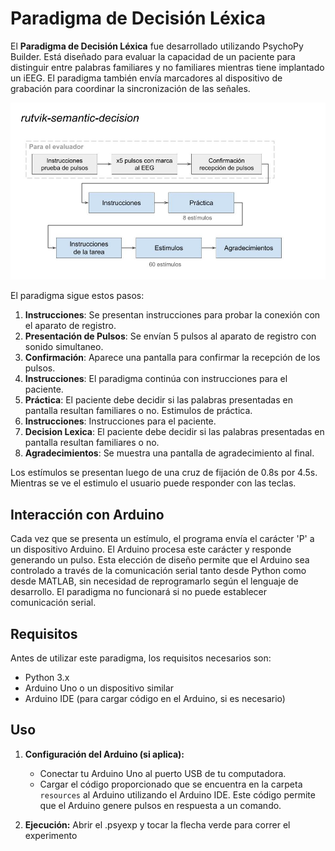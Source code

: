 # Paradigma de Decisión Léxica

El **Paradigma de Decisión Léxica** fue desarrollado utilizando PsychoPy Builder. Está diseñado para evaluar la capacidad de un paciente para distinguir entre palabras familiares y no familiares mientras tiene implantado un iEEG. El paradigma también envía marcadores al dispositivo de grabación para coordinar la sincronización de las señales.

![Esquema del paradigma](esquema.jpg)

El paradigma sigue estos pasos:
1. **Instrucciones**: Se presentan instrucciones para probar la conexión con el aparato de registro.
2. **Presentación de Pulsos**: Se envían 5 pulsos al aparato de registro con sonido simultaneo.
3. **Confirmación**: Aparece una pantalla para confirmar la recepción de los pulsos.
4. **Instrucciones**: El paradigma continúa con instrucciones para el paciente.
5. **Práctica**: El paciente debe decidir si las palabras presentadas en pantalla resultan familiares o no. Estimulos de práctica.
6. **Instrucciones**: Instrucciones para el paciente.
7. **Decision Lexica**: El paciente debe decidir si las palabras presentadas en pantalla resultan familiares o no.
8. **Agradecimientos**: Se muestra una pantalla de agradecimiento al final.

Los estímulos se presentan luego de una cruz de fijación de 0.8s por 4.5s. Mientras se ve el estimulo el usuario puede responder con las teclas.

## Interacción con Arduino
Cada vez que se presenta un estímulo, el programa envía el carácter 'P' a un dispositivo Arduino. El Arduino procesa este carácter y responde generando un pulso. Esta elección de diseño permite que el Arduino sea controlado a través de la comunicación serial tanto desde Python como desde MATLAB, sin necesidad de reprogramarlo según el lenguaje de desarrollo. El paradigma no funcionará si no puede establecer comunicación serial.

## Requisitos

Antes de utilizar este paradigma, los requisitos necesarios son:
- Python 3.x
- Arduino Uno o un dispositivo similar
- Arduino IDE (para cargar código en el Arduino, si es necesario)

## Uso

1. **Configuración del Arduino (si aplica):**
   - Conectar tu Arduino Uno al puerto USB de tu computadora.
   - Cargar el código proporcionado que se encuentra en la carpeta `resources` al Arduino utilizando el Arduino IDE. Este código permite que el Arduino genere pulsos en respuesta a un comando.

2. **Ejecución:**
   Abrir el .psyexp y tocar la flecha verde para correr el experimento